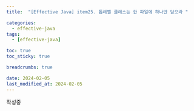 ```yaml
---
title:  "[Effective Java] item25. 톱레벨 클래스는 한 파일에 하나만 담으라 "

categories:
  - effective-java
tags:
  - [effective-java]

toc: true
toc_sticky: true

breadcrumbs: true

date: 2024-02-05
last_modified_at: 2024-02-05
---
```


작성중
